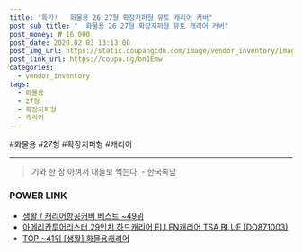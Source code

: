 ```yaml
--- 
title: "특가!   화물용 26 27형 확장지퍼형 뮤토 캐리어 커버" 
post_sub_title: "  화물용 26 27형 확장지퍼형 뮤토 캐리어 커버" 
post_money: ₩ 16,000 
post_date: 2020.02.03 13:13:00 
post_img_url: https://static.coupangcdn.com/image/vendor_inventory/images/2017/08/02/17/1/817e3712-cce3-4085-92cf-596ffab66a3d.jpg 
post_link_url: https://coupa.ng/bn1Emw 
categories: 
  - vendor_inventory 
tags: 
  - 화물용 
  - 27형 
  - 확장지퍼형 
  - 캐리어 
--- 
```

  #화물용 #27형 #확장지퍼형 #캐리어 
<hr> 

> 기와 한 장 아껴서 대들보 썩는다. - 한국속담 


### POWER LINK

* <a href="https://blog.naver.com/santokki14/221793218204" target="_blank">생활 / 캐리어항공커버 베스트 ~49위</a>
* <a href="https://blog.naver.com/sakai111/221781123066" target="_blank">아메리칸투어리스터 29인치 하드캐리어 ELLEN캐리어 TSA BLUE (DO871003)</a>
* <a href="https://blog.naver.com/an0733/221785322135" target="_blank"> TOP ~41위 [생활] 화물용캐리어</a>

